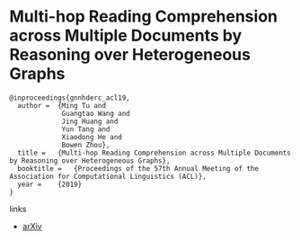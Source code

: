 # Multi-hop Reading Comprehension across Multiple Documents by Reasoning over Heterogeneous Graphs


```
@inproceedings{gnnhderc_acl19,
  author = 	{Ming Tu and
             Guangtao Wang and
             Jing Huang and
             Yun Tang and
             Xiaodong He and
             Bowen Zhou},
  title = 	{Multi-hop Reading Comprehension across Multiple Documents by Reasoning over Heterogeneous Graphs},
  booktitle = 	{Proceedings of the 57th Annual Meeting of the Association for Computational Linguistics (ACL)},
  year = 	{2019}
}
```

links
- [arXiv](https://arxiv.org/abs/1905.07374)
